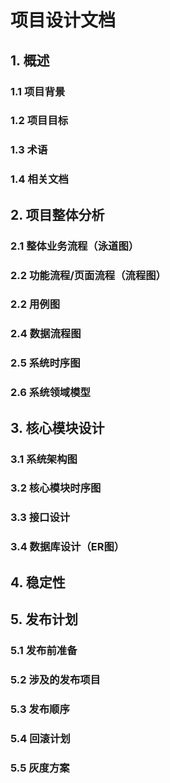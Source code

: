 # 项目设计文档

## 1. 概述

### 1.1 项目背景

### 1.2 项目目标

### 1.3 术语

### 1.4 相关文档


## 2. 项目整体分析

### 2.1 整体业务流程（泳道图）

### 2.2 功能流程/页面流程（流程图）

### 2.2 用例图

### 2.4 数据流程图

### 2.5 系统时序图

### 2.6 系统领域模型

## 3. 核心模块设计

### 3.1 系统架构图

### 3.2 核心模块时序图

### 3.3 接口设计

### 3.4 数据库设计（ER图）

## 4. 稳定性

## 5. 发布计划

### 5.1 发布前准备

### 5.2 涉及的发布项目

### 5.3 发布顺序

### 5.4 回滚计划

### 5.5 灰度方案